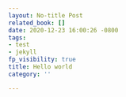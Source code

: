 ```yaml
---
layout: No-title Post
related_book: []
date: 2020-12-23 16:00:26 -0800
tags:
- test
- jekyll
fp_visibility: true
title: Hello world
category: ''

---
```

